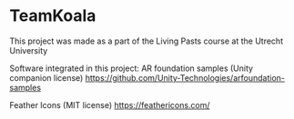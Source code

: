 # TeamKoala
This project was made as a part of the Living Pasts course at the Utrecht University

Software integrated in this project:
AR foundation samples (Unity companion license)
https://github.com/Unity-Technologies/arfoundation-samples

Feather Icons (MIT license)
https://feathericons.com/


